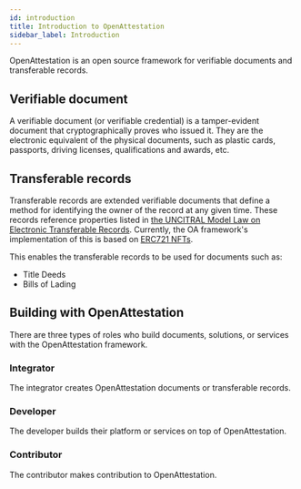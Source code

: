 ```yaml
---
id: introduction
title: Introduction to OpenAttestation
sidebar_label: Introduction
---
```


OpenAttestation is an open source framework for verifiable documents and transferable records.

## Verifiable document

A verifiable document (or verifiable credential) is a tamper-evident document that cryptographically proves who issued it. They are the electronic equivalent of the physical documents, such as plastic cards, passports, driving licenses, qualifications and awards, etc.

## Transferable records

Transferable records are extended verifiable documents that define a method for identifying the owner of the record at any given time. These records reference properties listed in [the UNCITRAL Model Law on Electronic Transferable Records](https://uncitral.un.org/en/texts/ecommerce/modellaw/electronic_transferable_records). Currently, the OA framework's implementation of this is based on [ERC721 NFTs](https://eips.ethereum.org/EIPS/eip-721).

This enables the transferable records to be used for documents such as:

- Title Deeds
- Bills of Lading

## Building with OpenAttestation

There are three types of roles who build documents, solutions, or services with the OpenAttestation framework.

### Integrator

The integrator creates OpenAttestation documents or transferable records.

### Developer

The developer builds their platform or services on top of OpenAttestation.

### Contributor

The contributor makes contribution to OpenAttestation.
